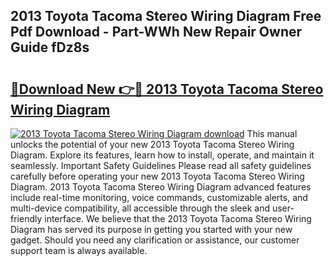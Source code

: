 ## 2013 Toyota Tacoma Stereo Wiring Diagram Free Pdf Download - Part-WWh New Repair Owner Guide fDz8s

# <h2><a href="http://dfhqrs.blite.top/?on=2013+Toyota+Tacoma+Stereo+Wiring+Diagram">🔗Download New 👉🔴 2013 Toyota Tacoma Stereo Wiring Diagram</a></h2>

[![2013 Toyota Tacoma Stereo Wiring Diagram download](https://i.imgur.com/lujVjoI.png)](http://dfhqrs.blite.top/?on=2013+Toyota+Tacoma+Stereo+Wiring+Diagram)
This manual unlocks the potential of your new 2013 Toyota Tacoma Stereo Wiring Diagram. Explore its features, learn how to install, operate, and maintain it seamlessly. Important Safety Guidelines Please read all safety guidelines carefully before operating your new 2013 Toyota Tacoma Stereo Wiring Diagram. 2013 Toyota Tacoma Stereo Wiring Diagram advanced features include real-time monitoring, voice commands, customizable alerts, and multi-device compatibility, all accessible through the sleek and user-friendly interface. We believe that the 2013 Toyota Tacoma Stereo Wiring Diagram has served its purpose in getting you started with your new gadget. Should you need any clarification or assistance, our customer support team is always available.
